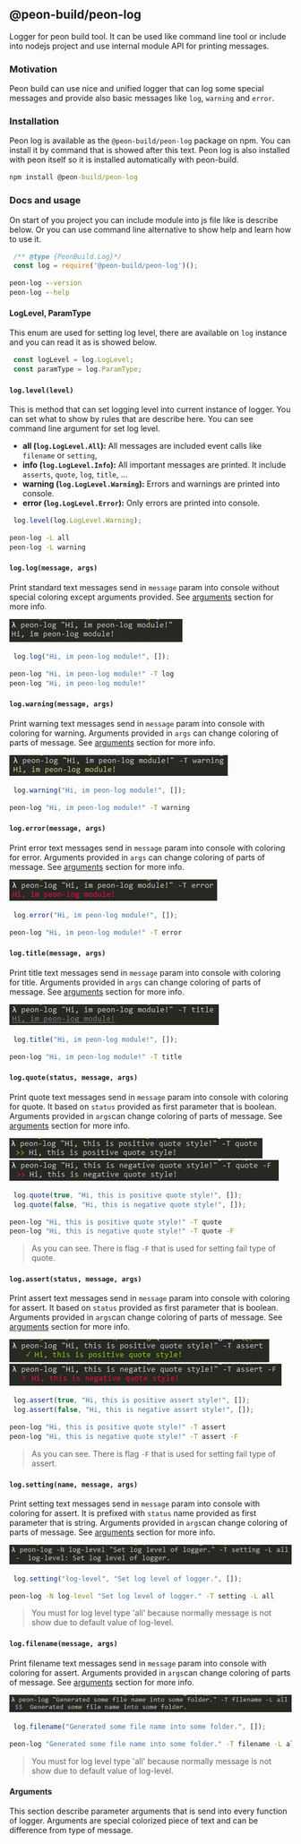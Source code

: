 ## @peon-build/peon-log

Logger for peon build tool. It can be used like command line tool or include into nodejs project and use internal 
module API for printing messages.

### Motivation

Peon build can use nice and unified logger that can log some special messages and provide also basic messages like
`log`, `warning` and `error`.

### Installation
Peon log is available as the `@peon-build/peon-log` package on npm. You can install it by command that is showed 
after this text. Peon log is also installed with peon itself so it is installed automatically with peon-build.

```cmd
npm install @peon-build/peon-log
```

### Docs and usage

On start of you project you can include module into js file like is describe below. Or you can use command line
alternative to show help and learn how to use it.

```javascript
 /** @type {PeonBuild.Log}*/
 const log = require('@peon-build/peon-log')();
```
```cmd
peon-log --version
peon-log --help
```

#### LogLevel, ParamType

This enum are used for setting log level, there are available on `log` instance and you can read it as is showed below.

```javascript
 const logLevel = log.LogLevel;
 const paramType = log.ParamType;
```

#### `log.level(level)`

This is method that can set logging level into current instance of logger. You can set what to show by rules that
are describe here. You can see command line argument for set log level.

 - **all (`log.LogLevel.All`):** All messages are included event calls like `filename` or `setting`,
 - **info (`log.LogLevel.Info`):** All important messages are printed. It include `asserts`, `quote`, `log`, `title`, ...
 - **warning (`log.LogLevel.Warning`):** Errors and warnings are printed into console.
 - **error (`log.LogLevel.Error`):** Only errors are printed into console.

```javascript
 log.level(log.LogLevel.Warning);
```
```cmd
peon-log -L all
peon-log -L warning
```

#### `log.log(message, args)`

Print standard text messages send in `message` param into console without special coloring except arguments provided.
See [arguments](#arguments) section for more info.

![Basic log](https://raw.githubusercontent.com/peon-build/peon-log/master/doc/imgs/basic_log.PNG)

```javascript
 log.log("Hi, im peon-log module!", []);
```
```cmd
peon-log "Hi, im peon-log module!" -T log
peon-log "Hi, im peon-log module!"
```


#### `log.warning(message, args)`

Print warning text messages send in `message` param into console with coloring for warning. Arguments provided in `args`
can change coloring of parts of message.
See [arguments](#arguments) section for more info.

![Basic warning](https://raw.githubusercontent.com/peon-build/peon-log/master/doc/imgs/basic_warning.PNG)

```javascript
 log.warning("Hi, im peon-log module!", []);
```
```cmd
peon-log "Hi, im peon-log module!" -T warning
```

#### `log.error(message, args)`

Print error text messages send in `message` param into console with coloring for error. Arguments provided in `args`
can change coloring of parts of message.
See [arguments](#arguments) section for more info.

![Basic error](https://raw.githubusercontent.com/peon-build/peon-log/master/doc/imgs/basic_error.PNG)

```javascript
 log.error("Hi, im peon-log module!", []);
```
```cmd
peon-log "Hi, im peon-log module!" -T error
```

#### `log.title(message, args)`

Print title text messages send in `message` param into console with coloring for title. Arguments provided in `args`
can change coloring of parts of message.
See [arguments](#arguments) section for more info.

![Basic title](https://raw.githubusercontent.com/peon-build/peon-log/master/doc/imgs/basic_title.PNG)

```javascript
 log.title("Hi, im peon-log module!", []);
```
```cmd
peon-log "Hi, im peon-log module!" -T title
```

#### `log.quote(status, message, args)`

Print quote text messages send in `message` param into console with coloring for quote. It based on `status` provided as
first parameter that is boolean. Arguments provided in `args`can change coloring of parts of message. 
See [arguments](#arguments) section for more info.

![Basic quote ok](https://raw.githubusercontent.com/peon-build/peon-log/master/doc/imgs/basic_quote_ok.PNG)
![Basic quote fail](https://raw.githubusercontent.com/peon-build/peon-log/master/doc/imgs/basic_quote_fail.PNG)

```javascript
 log.quote(true, "Hi, this is positive quote style!", []);
 log.quote(false, "Hi, this is negative quote style!", []);
```
```cmd
peon-log "Hi, this is positive quote style!" -T quote
peon-log "Hi, this is negative quote style!" -T quote -F
```
> As you can see. There is flag `-F` that is used for setting fail type of quote.

#### `log.assert(status, message, args)`

Print assert text messages send in `message` param into console with coloring for assert. It based on `status` provided as
first parameter that is boolean. Arguments provided in `args`can change coloring of parts of message. 
See [arguments](#arguments) section for more info.

![Basic assert ok](https://raw.githubusercontent.com/peon-build/peon-log/master/doc/imgs/basic_assert_ok.PNG)
![Basic assert fail](https://raw.githubusercontent.com/peon-build/peon-log/master/doc/imgs/basic_assert_fail.PNG)

```javascript
 log.assert(true, "Hi, this is positive assert style!", []);
 log.assert(false, "Hi, this is negative assert style!", []);
```
```cmd
peon-log "Hi, this is positive quote style!" -T assert
peon-log "Hi, this is negative quote style!" -T assert -F
```
> As you can see. There is flag `-F` that is used for setting fail type of assert.


#### `log.setting(name, message, args)`

Print setting text messages send in `message` param into console with coloring for assert. It is prefixed with `status`
name provided as first parameter that is string. Arguments provided in `args`can change coloring of parts of message. 
See [arguments](#arguments) section for more info.

![Basic setting](https://raw.githubusercontent.com/peon-build/peon-log/master/doc/imgs/basic_setting.PNG)

```javascript
 log.setting("log-level", "Set log level of logger.", []);
```
```cmd
peon-log -N log-level "Set log level of logger." -T setting -L all
```
> You must for log level type 'all' because normally message is not show due to default value of log-level.

#### `log.filename(message, args)`

Print filename text messages send in `message` param into console with coloring for assert. Arguments provided 
in `args`can change coloring of parts of message. 
See [arguments](#arguments) section for more info.

![Basic filename](https://raw.githubusercontent.com/peon-build/peon-log/master/doc/imgs/basic_filename.PNG)

```javascript
 log.filename("Generated some file name into some folder.", []);
```
```cmd
peon-log "Generated some file name into some folder." -T filename -L all
```
> You must for log level type 'all' because normally message is not show due to default value of log-level.



#### Arguments

This section describe parameter arguments that is send into every function of logger. Arguments are special 
colorized piece of text and can be difference from type of message. 
